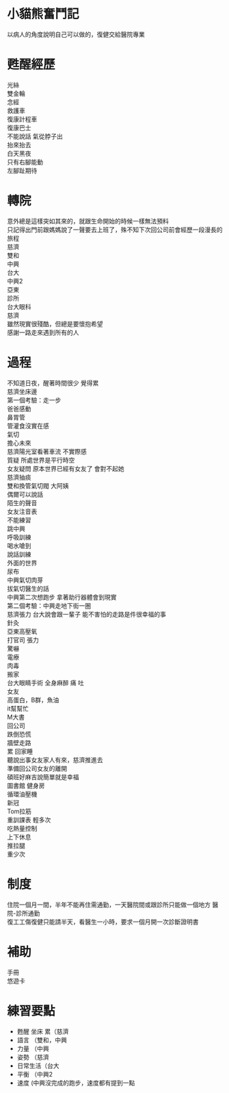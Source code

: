 # 小貓熊奮鬥記

以病人的角度說明自己可以做的，復健交給醫院專業  

# 甦醒經歷  
光絲   
雙金輪  
念經  
救護車  
復康計程車  
復康巴士  
不能說話 
氣從脖子出  
抬來抬去  
白天黑夜  
只有右腳能動  
左腳趾期待  

# 轉院
意外總是這樣突如其來的，就跟生命開始的時候一樣無法預料  
只記得出門前跟媽媽說了一聲要去上班了，殊不知下次回公司前會經歷一段漫長的旅程  
慈濟  
雙和  
中興   
台大  
中興2  
亞東  
診所  
台大眼科  
慈濟  
雖然現實很殘酷，但總是要懷抱希望   
感謝一路走來遇到所有的人  

# 過程  
不知道日夜，醒著時間很少 覺得累  
慈濟坐床邊  
第一個考驗：走一步    
爸爸感動  
鼻胃管  
管灌食沒實在感  
氣切  
擔心未來  
慈濟陽光室看著車流 不實際感  
質疑 所處世界是平行時空  
女友疑問 原本世界已經有女友了 會對不起她  
慈濟抽痰  
雙和換管氣切閥 大阿姨       
偶爾可以說話  
陌生的聲音  
女友注音表  
不能練習  
跳中興  
呼吸訓練  
喝水嗆到  
說話訓練  
外面的世界  
尿布  
中興氣切肉芽  
拔氣切醫生的話  
中興第二次想跑步 拿著助行器體會到現實  
第二個考驗：中興走地下街一圈  
慈濟張力 台大說會跟一輩子
能不害怕的走路是件很幸福的事  
針灸  
亞東高壓氧  
打官司
張力  
驚嚇  
電療  
肉毒   
搬家  
台大眼睛手術 全身麻醉 痛 吐  
女友  
高蛋白，B群，魚油  
it幫幫忙  
M大書  
回公司  
跌倒恐慌  
牆壁走路  
累 回家睡  
聽說出事女友家人有來，慈濟推進去  
準備回公司女友的離開  
碩班好麻吉說簡單就是幸福  
圖書館 健身房  
循環油壓機  
新冠  
Tom拉筋  
重訓課表 輕多次  
吃熱量控制  
上下休息  
推拉腿  
重少次  

# 制度  
住院一個月一間，半年不能再住需通勤，一天醫院間或跟診所只能做一個地方
醫院-診所通勤  
復工工傷復健只能請半天，看醫生一小時，要求一個月開一次診斷證明書    

# 補助  
手冊  
悠遊卡   

# 練習要點  
* 甦醒 坐床 累（慈濟  
* 語言  （雙和，中興  
* 力量  （中興   
* 姿勢  （慈濟  
* 日常生活（台大  
* 平衡 （中興2  
* 速度 (中興沒完成的跑步，速度都有提到一點  
